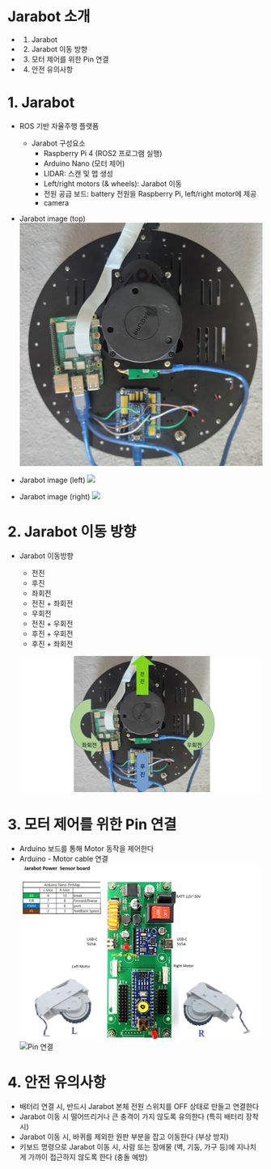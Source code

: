 # Jarabot 소개
* 1. Jarabot
* 2. Jarabot 이동 방향
* 3. 모터 제어를 위한 Pin 연결
* 4. 안전 유의사항
 
# 1. Jarabot
* ROS 기반 자율주행 플랫폼
  * Jarabot 구성요소
    * Raspberry Pi 4 (ROS2 프로그램 실행)
    * Arduino Nano (모터 제어) 
    * LIDAR: 스캔 및 맵 생성
    * Left/right motors (& wheels): Jarabot 이동
    * 전원 공급 보드: battery 전원을 Raspberry Pi, left/right motor에 제공
    * camera
        
* Jarabot image (top)
  ![](./jarabot_top.jpg)

* Jarabot image (left)
  ![](./jarabot_left.jpg)
  
* Jarabot image (right)
  ![](./jarabot_right.jpg)

# 2. Jarabot 이동 방향
* Jarabot 이동방향
  * 전진
  * 후진
  * 좌회전
  * 전진 + 좌회전
  * 우회전
  * 전진 + 우회전
  * 후진 + 우회전
  * 후진 + 좌회전
    
  ![](./jarabot_move_direction.jpg) 


# 3. 모터 제어를 위한 Pin 연결
* Arduino 보드를 통해 Motor 동작을 제어한다
* Arduino - Motor cable 연결
  ![Pin map](./jarabot_pin_map.jpg)  
  ![Pin 연결](./jarabot_pin_connect.jpg)


# 4. 안전 유의사항
* 배터리 연결 시, 반드시 Jarabot 본체 전원 스위치를 OFF 상태로 만들고 연결한다 
* Jarabot 이동 시 떨어뜨리거나 큰 충격이 가지 않도록 유의한다 (특히 배터리 장착 시)
* Jarabot 이동 시, 바퀴를 제외한 원판 부분을 잡고 이동한다 (부상 방지)
* 키보드 명령으로 Jarabot 이동 시, 사람 또는 장애물 (벽, 기둥, 가구 등)에 지나치게 가까이 접근하지 않도록 한다 (충돌 예방)
